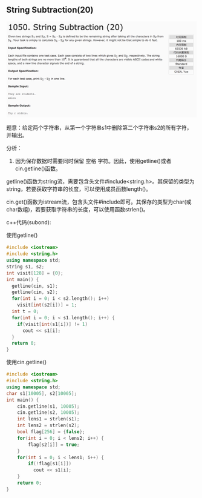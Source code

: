 ## String Subtraction(20)

![1050](image/1050.png)

题意：给定两个字符串，从第一个字符串s1中删除第二个字符串s2的所有字符，并输出。

分析：

1) 因为保存数据时需要同时保留 空格 字符。因此，使用getline()或者cin.getline()函数。

getline()函数为string流，需要包含头文件#include<string.h>。其保留的类型为string，若要获取字符串的长度，可以使用成员函数length()。

cin.get()函数为istream流，包含头文件#include<iostream>即可。其保存的类型为char(或char数组)，若要获取字符串的长度，可以使用函数strlen()。

c++代码(subond):

使用getline()

```c++
#include <iostream>
#include <string.h>
using namespace std;
string s1, s2;
int visit[128] = {0};
int main() {
  getline(cin, s1);
  getline(cin, s2);
  for(int i = 0; i < s2.length(); i++)
    visit[int(s2[i])] = 1;
  int t = 0;
  for(int i = 0; i < s1.length(); i++) {
    if(visit[int(s1[i])] != 1)
      cout << s1[i];
  }
  return 0;
}

```

使用cin.getline()

```c++
#include <iostream>
#include <string.h>
using namespace std;
char s1[10005], s2[10005];
int main() {
    cin.getline(s1, 10005);
    cin.getline(s2, 10005);
    int lens1 = strlen(s1);
    int lens2 = strlen(s2);
    bool flag[256] = {false};
    for(int i = 0; i < lens2; i++) {
        flag[s2[i]] = true;
    }
    for(int i = 0; i < lens1; i++) {
        if(!flag[s1[i]])
          cout << s1[i];
    }
    return 0;
}
```
